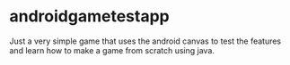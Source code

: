 # androidgametestapp
Just a very simple game that uses the android canvas to test the
features and learn how to make a game from scratch using java.
